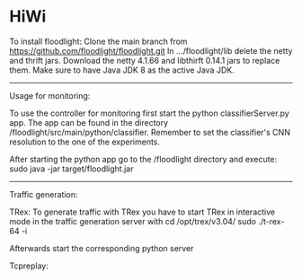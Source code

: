 # HiWi

To install floodlight: Clone the main branch from https://github.com/floodlight/floodlight.git
In .../floodlight/lib delete the netty and thrift jars. Download the netty 4.1.66 and libthirft 0.14.1 jars to replace them.
Make sure to have Java JDK 8 as the active Java JDK.

-----------------------------------------------------------------------
Usage for monitoring:

To use the controller for monitoring first start the python classifierServer.py app. The app can be found in the directory /floodlight/src/main/python/classifier. Remember to set the classifier's CNN resolution to the one of the experiments. 

After starting the python app go to the /floodlight directory and execute: sudo java -jar target/floodlight.jar

-----------------------------------------------------------------------
Traffic generation:

TRex: To generate traffic with TRex you have to start TRex in interactive mode in the traffic generation server with
cd /opt/trex/v3.04/
sudo ./t-rex-64 -i

Afterwards start the corresponding python server

Tcpreplay:


